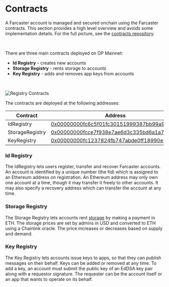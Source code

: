 # Contracts

A Farcaster account is managed and secured onchain using the Farcaster contracts. This section provides a high level overview and avoids some implementation details. For the full picture, see the [contracts repository](https://github.com/farcasterxyz/contracts/).

<br>

There are three main contracts deployed on OP Mainnet:

- **Id Registry** - creates new accounts
- **Storage Registry** - rents storage to accounts
- **Key Registry** - adds and removes app keys from accounts

<br>

![Registry Contracts](/assets/registry-contracts.png)

The contracts are deployed at the following addresses:

| Contract        | Address                                                                                                                          |
| --------------- | -------------------------------------------------------------------------------------------------------------------------------- |
| IdRegistry      | [0x00000000fc6c5f01fc30151999387bb99a9f489b](https://optimistic.etherscan.io/address/0x00000000fc6c5f01fc30151999387bb99a9f489b) |
| StorageRegistry | [0x00000000fcce7f938e7ae6d3c335bd6a1a7c593d](https://optimistic.etherscan.io/address/0x00000000fcce7f938e7ae6d3c335bd6a1a7c593d) |
| KeyRegistry     | [0x00000000fc1237824fb747abde0ff18990e59b7e](https://optimistic.etherscan.io/address/0x00000000fc1237824fb747abde0ff18990e59b7e) |

### Id Registry

The IdRegistry lets users register, transfer and recover Farcaster accounts. An account is identified by a unique number (the fid) which is assigned to an Ethereum address on registration. An Ethereum address may only own one account at a time, though it may transfer it freely to other accounts. It may also specify a recovery address which can transfer the account at any time.

### Storage Registry

The Storage Registry lets accounts rent [storage](../what-is-farcaster/messages.md#storage) by making a payment in ETH. The storage prices are set by admins in USD and converted to ETH using a Chainlink oracle. The price increases or decreases based on supply and demand.

### Key Registry

The Key Registry lets accounts issue keys to apps, so that they can publish messages on their behalf. Keys can be added or removed at any time. To add a key, an account must submit the public key of an EdDSA key pair along with a requestor signature. The requester can be the account itself or an app that wants to operate on its behalf.
